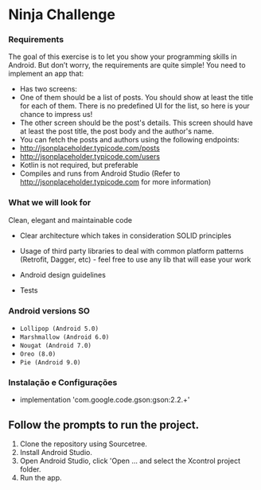 # Ninja Challenge #

### Requirements ###

The goal of this exercise is to let you show your programming skills in Android. But
don’t worry, the requirements are quite simple!
You need to implement an app that:
- Has two screens:
- One of them should be a list of posts. You should show at least the
title for each of them. There is no predefined UI for the list, so here is
your chance to impress us!
- The other screen should be the post's details. This screen should
have at least the post title, the post body and the author's name.
- You can fetch the posts and authors using the following endpoints:
- http://jsonplaceholder.typicode.com/posts
- http://jsonplaceholder.typicode.com/users
- Kotlin is not required, but preferable
- Compiles and runs from Android Studio
(Refer to http://jsonplaceholder.typicode.com for more information)

### What we will look for ###

Clean, elegant and maintainable code
- Clear architecture which takes in consideration SOLID principles

- Usage of third party libraries to deal with common platform patterns (Retrofit,
Dagger, etc) - feel free to use any lib that will ease your work
- Android design guidelines
- Tests

### Android versions SO ###

* `Lollipop (Android 5.0)`
* `Marshmallow (Android 6.0)`
* `Nougat (Android 7.0)`
* `Oreo (8.0)`
* `Pie (Android 9.0)`

### Instalação e Configurações ###

* implementation 'com.google.code.gson:gson:2.2.+'

## Follow the prompts to run the project. ##

1. Clone the repository using Sourcetree.
2. Install Android Studio.
3. Open Android Studio, click 'Open ... and select the Xcontrol project folder.
4. Run the app.
